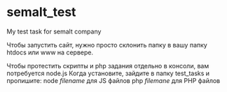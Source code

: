 # semalt_test

My test task for semalt company

Чтобы запустить сайт, нужно просто склонить папку в вашу папку htdocs или www на сервере.

Чтобы протестить скрипты и php задания отдельно в консоли, вам потребуется node.js
Когда установите, зайдите в папку test_tasks и пропишите:
node *filename* для JS файлов
php *filemane* для PHP файлов

